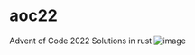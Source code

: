 # aoc22
Advent of Code 2022 Solutions in rust
![image](https://user-images.githubusercontent.com/14369592/218969547-d784d039-5187-4f59-9358-eeefcf9e2d1e.png)
